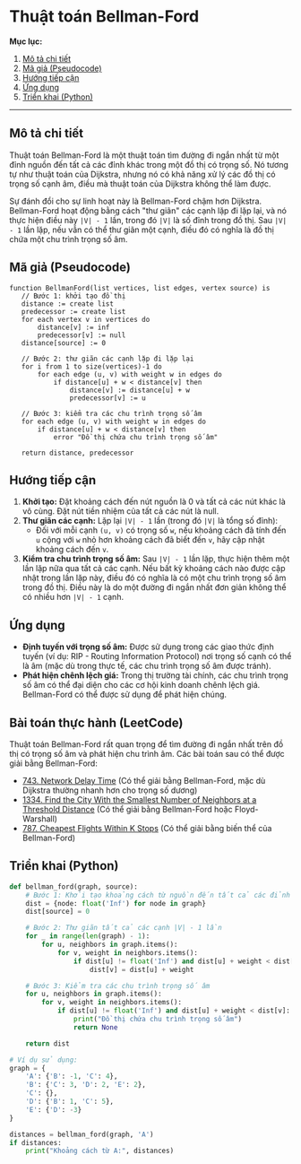 
# Thuật toán Bellman-Ford

**Mục lục:**

1.  [Mô tả chi tiết](#mô-tả-chi-tiết)
2.  [Mã giả (Pseudocode)](#mã-giả-pseudocode)
3.  [Hướng tiếp cận](#hướng-tiếp-cận)
4.  [Ứng dụng](#ứng-dụng)
5.  [Triển khai (Python)](#triển-khai-python)

---

## Mô tả chi tiết

Thuật toán Bellman-Ford là một thuật toán tìm đường đi ngắn nhất từ một đỉnh nguồn đến tất cả các đỉnh khác trong một đồ thị có trọng số. Nó tương tự như thuật toán của Dijkstra, nhưng nó có khả năng xử lý các đồ thị có trọng số cạnh âm, điều mà thuật toán của Dijkstra không thể làm được.

Sự đánh đổi cho sự linh hoạt này là Bellman-Ford chậm hơn Dijkstra. Bellman-Ford hoạt động bằng cách "thư giãn" các cạnh lặp đi lặp lại, và nó thực hiện điều này `|V| - 1` lần, trong đó `|V|` là số đỉnh trong đồ thị. Sau `|V| - 1` lần lặp, nếu vẫn có thể thư giãn một cạnh, điều đó có nghĩa là đồ thị chứa một chu trình trọng số âm.

## Mã giả (Pseudocode)

```
function BellmanFord(list vertices, list edges, vertex source) is
   // Bước 1: khởi tạo đồ thị
   distance := create list
   predecessor := create list
   for each vertex v in vertices do
       distance[v] := inf
       predecessor[v] := null
   distance[source] := 0

   // Bước 2: thư giãn các cạnh lặp đi lặp lại
   for i from 1 to size(vertices)-1 do
       for each edge (u, v) with weight w in edges do
           if distance[u] + w < distance[v] then
               distance[v] := distance[u] + w
               predecessor[v] := u

   // Bước 3: kiểm tra các chu trình trọng số âm
   for each edge (u, v) with weight w in edges do
       if distance[u] + w < distance[v] then
           error "Đồ thị chứa chu trình trọng số âm"

   return distance, predecessor
```

## Hướng tiếp cận

1.  **Khởi tạo:** Đặt khoảng cách đến nút nguồn là 0 và tất cả các nút khác là vô cùng. Đặt nút tiền nhiệm của tất cả các nút là null.
2.  **Thư giãn các cạnh:** Lặp lại `|V| - 1` lần (trong đó `|V|` là tổng số đỉnh):
    *   Đối với mỗi cạnh `(u, v)` có trọng số `w`, nếu khoảng cách đã tính đến `u` cộng với `w` nhỏ hơn khoảng cách đã biết đến `v`, hãy cập nhật khoảng cách đến `v`.
3.  **Kiểm tra chu trình trọng số âm:** Sau `|V| - 1` lần lặp, thực hiện thêm một lần lặp nữa qua tất cả các cạnh. Nếu bất kỳ khoảng cách nào được cập nhật trong lần lặp này, điều đó có nghĩa là có một chu trình trọng số âm trong đồ thị. Điều này là do một đường đi ngắn nhất đơn giản không thể có nhiều hơn `|V| - 1` cạnh.

## Ứng dụng

*   **Định tuyến với trọng số âm:** Được sử dụng trong các giao thức định tuyến (ví dụ: RIP - Routing Information Protocol) nơi trọng số cạnh có thể là âm (mặc dù trong thực tế, các chu trình trọng số âm được tránh).
*   **Phát hiện chênh lệch giá:** Trong thị trường tài chính, các chu trình trọng số âm có thể đại diện cho các cơ hội kinh doanh chênh lệch giá. Bellman-Ford có thể được sử dụng để phát hiện chúng.

## Bài toán thực hành (LeetCode)

Thuật toán Bellman-Ford rất quan trọng để tìm đường đi ngắn nhất trên đồ thị có trọng số âm và phát hiện chu trình âm. Các bài toán sau có thể được giải bằng Bellman-Ford:

*   [743. Network Delay Time](https://leetcode.com/problems/network-delay-time/) (Có thể giải bằng Bellman-Ford, mặc dù Dijkstra thường nhanh hơn cho trọng số dương)
*   [1334. Find the City With the Smallest Number of Neighbors at a Threshold Distance](https://leetcode.com/problems/find-the-city-with-the-smallest-number-of-neighbors-at-a-threshold-distance/) (Có thể giải bằng Bellman-Ford hoặc Floyd-Warshall)
*   [787. Cheapest Flights Within K Stops](https://leetcode.com/problems/cheapest-flights-within-k-stops/) (Có thể giải bằng biến thể của Bellman-Ford)

## Triển khai (Python)

```python
def bellman_ford(graph, source):
    # Bước 1: Khởi tạo khoảng cách từ nguồn đến tất cả các đỉnh khác là vô cùng
    dist = {node: float('Inf') for node in graph}
    dist[source] = 0

    # Bước 2: Thư giãn tất cả các cạnh |V| - 1 lần
    for _ in range(len(graph) - 1):
        for u, neighbors in graph.items():
            for v, weight in neighbors.items():
                if dist[u] != float('Inf') and dist[u] + weight < dist[v]:
                    dist[v] = dist[u] + weight

    # Bước 3: Kiểm tra các chu trình trọng số âm
    for u, neighbors in graph.items():
        for v, weight in neighbors.items():
            if dist[u] != float('Inf') and dist[u] + weight < dist[v]:
                print("Đồ thị chứa chu trình trọng số âm")
                return None

    return dist

# Ví dụ sử dụng:
graph = {
    'A': {'B': -1, 'C': 4},
    'B': {'C': 3, 'D': 2, 'E': 2},
    'C': {},
    'D': {'B': 1, 'C': 5},
    'E': {'D': -3}
}

distances = bellman_ford(graph, 'A')
if distances:
    print("Khoảng cách từ A:", distances)
```
